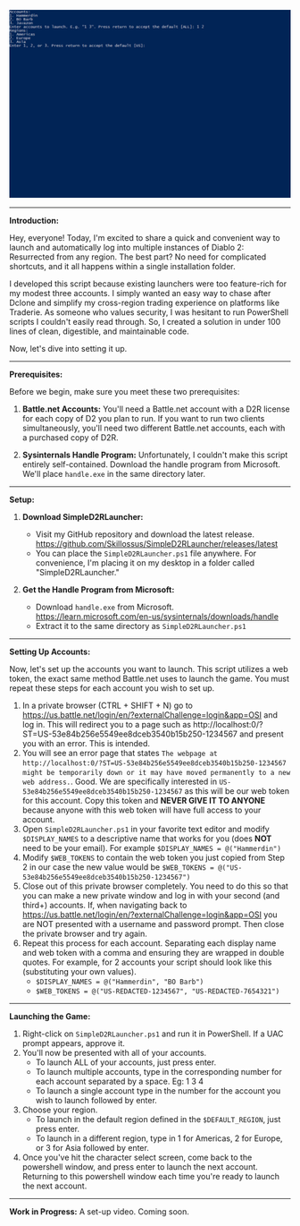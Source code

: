 ![AccountPicker](assets/demo.png?raw=true "AccountPicker")

---

**Introduction:**

Hey, everyone! Today, I'm excited to share a quick and convenient way to launch and automatically log into multiple instances of Diablo 2: Resurrected from any region. The best part? No need for complicated shortcuts, and it all happens within a single installation folder.

I developed this script because existing launchers were too feature-rich for my modest three accounts. I simply wanted an easy way to chase after Dclone and simplify my cross-region trading experience on platforms like Traderie. As someone who values security, I was hesitant to run PowerShell scripts I couldn't easily read through. So, I created a solution in under 100 lines of clean, digestible, and maintainable code.

Now, let's dive into setting it up.

---

**Prerequisites:**

Before we begin, make sure you meet these two prerequisites:

1. **Battle.net Accounts:** You'll need a Battle.net account with a D2R license for each copy of D2 you plan to run. If you want to run two clients simultaneously, you'll need two different Battle.net accounts, each with a purchased copy of D2R.

2. **Sysinternals Handle Program:** Unfortunately, I couldn't make this script entirely self-contained. Download the handle program from Microsoft. We'll place `handle.exe` in the same directory later.

---

**Setup:**

1. **Download SimpleD2RLauncher:**
   - Visit my GitHub repository and download the latest release. https://github.com/Skillossus/SimpleD2RLauncher/releases/latest
   - You can place the `SimpleD2RLauncher.ps1` file anywhere. For convenience, I'm placing it on my desktop in a folder called "SimpleD2RLauncher."

2. **Get the Handle Program from Microsoft:**
   - Download `handle.exe` from Microsoft. https://learn.microsoft.com/en-us/sysinternals/downloads/handle
   - Extract it to the same directory as `SimpleD2RLauncher.ps1`

---

**Setting Up Accounts:**

Now, let's set up the accounts you want to launch. This script utilizes a web token, the exact same method Battle.net uses to launch the game. You must repeat these steps for each account you wish to set up.
1. In a private browser (CTRL + SHIFT + N) go to https://us.battle.net/login/en/?externalChallenge=login&app=OSI and log in. This will redirect you to a page such as http://localhost:0/?ST=US-53e84b256e5549ee8dceb3540b15b250-1234567 and present you with an error. This is intended.
2. You will see an error page that states `The webpage at http://localhost:0/?ST=US-53e84b256e5549ee8dceb3540b15b250-1234567 might be temporarily down or it may have moved permanently to a new web address.`. Good. We are specifically interested in `US-53e84b256e5549ee8dceb3540b15b250-1234567` as this will be our web token for this account. Copy this token and **NEVER GIVE IT TO ANYONE** because anyone with this web token will have full access to your account.
3. Open `SimpleD2RLauncher.ps1` in your favorite text editor and modify `$DISPLAY_NAMES` to a descriptive name that works for you (does **NOT** need to be your email). For example `$DISPLAY_NAMES = @("Hammerdin")`
4. Modify `$WEB_TOKENS` to contain the web token you just copied from Step 2 in our case the new value would be `$WEB_TOKENS = @("US-53e84b256e5549ee8dceb3540b15b250-1234567")`
5. Close out of this private browser completely. You need to do this so that you can make a new private window and log in with your second (and third+) accounts. If, when navigating back to https://us.battle.net/login/en/?externalChallenge=login&app=OSI you are NOT presented with a username and password prompt. Then close the private browser and try again.
6. Repeat this process for each account. Separating each display name and web token with a comma and ensuring they are wrapped in double quotes. For example, for 2 accounts your script should look like this (substituting your own values).
   - `$DISPLAY_NAMES = @("Hammerdin", "BO Barb")`
   - `$WEB_TOKENS = @("US-REDACTED-1234567", "US-REDACTED-7654321")`

---

**Launching the Game:**
1. Right-click on `SimpleD2RLauncher.ps1` and run it in PowerShell. If a UAC prompt appears, approve it.
2. You'll now be presented with all of your accounts.
   - To launch ALL of your accounts, just press enter.
   - To launch multiple accounts, type in the corresponding number for each account separated by a space. Eg: 1 3 4
   - To launch a single account type in the number for the account you wish to launch followed by enter.
3. Choose your region.
   - To launch in the default region defined in the `$DEFAULT_REGION`, just press enter.
   - To launch in a different region, type in 1 for Americas, 2 for Europe, or 3 for Asia followed by enter.
4. Once you've hit the character select screen, come back to the powershell window, and press enter to launch the next account. Returning to this powershell window each time you're ready to launch the next account.

---

**Work in Progress:**
A set-up video. Coming soon.
